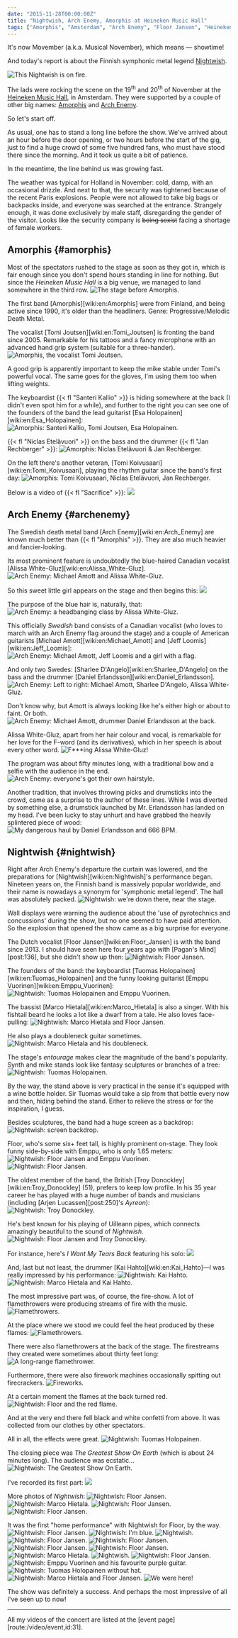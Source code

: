 ```yaml
---
date: "2015-11-28T00:00:00Z"
title: "Nightwish, Arch Enemy, Amorphis at Heineken Music Hall"
tags: ["Amorphis", "Amsterdam", "Arch Enemy", "Floor Jansen", "Heineken Music Hall", "music", "Netherlands", "Nightwish", "progressive metal"]
---
```


It's now Movember (a.k.a. Musical November), which means — showtime!

And today's report is about the Finnish symphonic metal legend [Nightwish](http://nightwish.com/).

<!--more-->

![](img:3.bp.blogspot.com/-uGHxhkww5bI/VlMnHxE0jmI/AAAAAAAAkwM/sJHdQrBDJhU/s1600/dsc01320.picasaweb.jpg:a "This Nightwish is on fire.")

The lads were rocking the scene on the 19<sup>th</sup> and 20<sup>th</sup> of November at the [Heineken Music Hall](http://www.heineken-music-hall.nl/), in Amsterdam. They were supported by a couple of other big names: [Amorphis](http://amorphis.net/) and [Arch Enemy](http://www.archenemy.net/).

So let's start off.

As usual, one has to stand a long line before the show. We've arrived about an hour before the door opening, or two hours before the start of the gig, just to find a huge crowd of some five hundred fans, who must have stood there since the morning. And it took us quite a bit of patience.

In the meantime, the line behind us was growing fast.

The weather was typical for Holland in November: cold, damp, with an occasional drizzle. And next to that, the security was tightened because of the recent Paris explosions. People were not allowed to take big bags or backpacks inside, and everyone was searched at the entrance. Strangely enough, it was done exclusively by male staff, disregarding the gender of the visitor. Looks like the security company is ~~being sexist~~ facing a shortage of female workers.

## Amorphis {#amorphis}

Most of the spectators rushed to the stage as soon as they got in, which is fair enough since you don't spend hours standing in line for nothing. But since the *Heineken Music Hall* is a big venue, we managed to land somewhere in the third row.
![](img:3.bp.blogspot.com/-4dP_DW-FXgw/VlMnH3UO7YI/AAAAAAAAkwE/poUuCmeN8F4/s1600/dsc01104.picasaweb.jpg:a "The stage before Amorphis.")

The first band [Amorphis][wiki:en:Amorphis] were from Finland, and being active since 1990, it's older than the headliners. Genre: Progressive/Melodic Death Metal.

The vocalist [Tomi Joutsen][wiki:en:Tomi_Joutsen] is fronting the band since 2005. Remarkable for his tattoos and a fancy microphone with an advanced hand grip system (suitable for a three-hander).
![](img:3.bp.blogspot.com/-cu_rFYWdI4E/VlMnHwzMRhI/AAAAAAAAkwE/NQurx1fivLk/s1600/dsc01115.picasaweb.jpg:a "Amorphis, the vocalist Tomi Joutsen.")

A good grip is apparently important to keep the mike stable under Tomi's powerful vocal. The same goes for the gloves, I'm using them too when lifting weights.

The keyboardist {{< fl "Santeri Kallio" >}} is hiding somewhere at the back (I didn't even spot him for a while), and further to the right you can see one of the founders of the band the lead guitarist [Esa Holopainen][wiki:en:Esa_Holopainen]:
![](img:4.bp.blogspot.com/-LlSo7SxccxA/VlMnH8ToFAI/AAAAAAAAkwE/emYvye95AP4/s1600/dsc01106.picasaweb.jpg:a "Amorphis: Santeri Kallio, Tomi Joutsen, Esa Holopainen.")

{{< fl "Niclas Etelävuori" >}} on the bass and the drummer {{< fl "Jan Rechberger" >}}:
![](img:4.bp.blogspot.com/-TzTQ6Q5LxTE/VlMnH6L5CkI/AAAAAAAAkwE/52tK-Rkfb3A/s1600/dsc01108.picasaweb.jpg:a "Amorphis: Niclas Etelävuori & Jan Rechberger.")

On the left there's another veteran, [Tomi Koivusaari][wiki:en:Tomi_Koivusaari], playing the rhythm guitar since the band's first day:
![](img:2.bp.blogspot.com/-9PWUgFUy848/VlMnH2N6BGI/AAAAAAAAkwE/MAHrWht58lc/s1600/dsc01105.picasaweb.jpg:a "Amorphis: Tomi Koivusaari, Niclas Etelävuori, Jan Rechberger.")

Below is a video of {{< fl "Sacrifice" >}}:
![](youtube:2yYWjWq0yy4)

## Arch Enemy {#archenemy}

The Swedish death metal band [Arch Enemy][wiki:en:Arch_Enemy] are known much better than {{< fl "Amorphis" >}}. They are also much heavier and fancier-looking.

Its most prominent feature is undoubtedly the blue-haired Canadian vocalist [Alissa White-Gluz][wiki:en:Alissa_White-Gluz].
![](img:1.bp.blogspot.com/-By8SwUSzyz0/VlMnH-Fv5rI/AAAAAAAAkwE/JW3VOCdH6Mw/s1600/dsc01128.picasaweb.jpg:a "Arch Enemy: Michael Amott and Alissa White-Gluz.")

So this sweet little girl appears on the stage and then begins this:
![](youtube:rgKRqhi_5os)

The purpose of the blue hair is, naturally, that:
![](img:2.bp.blogspot.com/-KGLuQcI0puA/VlMnH-Dn8QI/AAAAAAAAkwE/lbNiShC9t0k/s1600/dsc01157.picasaweb.jpg:a "Arch Enemy: a headbanging class by Alissa White-Gluz.")

This officially *Swedish* band consists of a Canadian vocalist (who loves to march with an Arch Enemy flag around the stage) and a couple of American guitarists [Michael Amott][wiki:en:Michael_Amott] and [Jeff Loomis][wiki:en:Jeff_Loomis]:
![](img:3.bp.blogspot.com/-w_e3fC1q2_Q/VlMnH4n2CYI/AAAAAAAAkwE/QQDL0jAi8Dg/s1600/dsc01179.picasaweb.jpg:a "Arch Enemy: Michael Amott, Jeff Loomis and a girl with a flag.")

And only two Swedes: [Sharlee D'Angelo][wiki:en:Sharlee_D'Angelo] on the bass and the drummer [Daniel Erlandsson][wiki:en:Daniel_Erlandsson].
![](img:1.bp.blogspot.com/-FNkNEXV01yQ/VlMnH6nlcmI/AAAAAAAAkwE/nU8RcNHybsg/s1600/dsc01173.picasaweb.jpg:a "Arch Enemy: Left to right: Michael Amott, Sharlee D'Angelo, Alissa White-Gluz.")

Don't know why, but Amott is always looking like he's either high or about to faint. Or both.
![](img:1.bp.blogspot.com/-9EOSkaE_r90/VlMnHw5GdcI/AAAAAAAAkwE/me9EoyLE5YM/s1600/dsc01161.picasaweb.jpg:a "Arch Enemy: Michael Amott, drummer Daniel Erlandsson at the back.")

Alissa White-Gluz, apart from her hair colour and vocal, is remarkable for her love for the F-word (and its derivatives), which in her speech is about every other word.
![](img:3.bp.blogspot.com/-UNBhFr-Z4gA/VlMnH_ZLQgI/AAAAAAAAkwE/hNv5VJQBkFE/s1600/dsc01167.picasaweb.jpg:a "F***ing Alissa White-Gluz!")

The program was about fifty minutes long, with a traditional bow and a selfie with the audience in the end.
![](img:4.bp.blogspot.com/-XRTC_oz7cg0/VlMnH0GpwvI/AAAAAAAAkwM/QnfIcG5wmBw/s1600/dsc01215.picasaweb.jpg:a "Arch Enemy: everyone's got their own hairstyle.")

Another tradition, that involves throwing picks and drumsticks into the crowd, came as a surprise to the author of these lines. While I was diverted by something else, a drumstick launched by Mr. Erlandsson has landed on my head. I've been lucky to stay unhurt and have grabbed the heavily splintered piece of wood:
![](img:4.bp.blogspot.com/-isXn7KIViNw/VlMnH1iIyII/AAAAAAAAkwE/m8kbb3fO6jM/s1600/dsc01463.picasaweb.jpg:a "My dangerous haul by Daniel Erlandsson and 666 BPM.")

## Nightwish {#nightwish}

Right after Arch Enemy's departure the curtain was lowered, and the preparations for [Nightwish][wiki:en:Nightwish]'s performance began. Nineteen years on, the Finnish band is massively popular worldwide, and their name is nowadays a synonym for 'symphonic metal legend'. The hall was absolutely packed.
![](img:1.bp.blogspot.com/-wXTM96gGX0w/VlMnH9P50_I/AAAAAAAAkwE/eEi0c6d5fls/s1600/dsc01460.picasaweb.jpg:a "Nightwish: we're down there, near the stage.")

Wall displays were warning the audience about the 'use of pyrotechnics and concussions' during the show, but no one seemed to have paid attention. So the explosion that opened the show came as a big surprise for everyone.

The Dutch vocalist [Floor Jansen][wiki:en:Floor_Jansen] is with the band since 2013. I should have seen here four years ago with [Pagan's Mind][post:136], but she didn't show up then:
![](img:2.bp.blogspot.com/-f2jGwSEXA_M/VlMnHztz9tI/AAAAAAAAkwE/jGSdKCPu47s/s1600/dsc01230.picasaweb.jpg:a "Nightwish: Floor Jansen.")

The founders of the band: the keyboardist [Tuomas Holopainen][wiki:en:Tuomas_Holopainen] and the funny looking guitarist [Emppu Vuorinen][wiki:en:Emppu_Vuorinen]:
![](img:4.bp.blogspot.com/-7hXinmuKOro/VlMnH6BC1GI/AAAAAAAAkwM/fpFDbnNw3JQ/s1600/dsc01254.picasaweb.jpg:a "Nightwish: Tuomas Holopainen and Emppu Vuorinen.")

The bassist [Marco Hietala][wiki:en:Marco_Hietala] is also a singer. With his fishtail beard he looks a lot like a dwarf from a tale. He also loves face-pulling:
![](img:3.bp.blogspot.com/-Wvs0ASPxOxs/VlMnHyTqqzI/AAAAAAAAkwE/welUIilh4K4/s1600/dsc01266.picasaweb.jpg:a "Nightwish: Marco Hietala and Floor Jansen.")

He also plays a doubleneck guitar sometimes.
![](img:3.bp.blogspot.com/-SfUYEKaSVc4/VlMnH1TmbdI/AAAAAAAAkwM/zAkJ3JzWXa4/s1600/dsc01297.picasaweb.jpg:a "Nightwish: Marco Hietala and his doubleneck.")

The stage's *entourage* makes clear the magnitude of the band's popularity. Synth and mike stands look like fantasy sculptures or branches of a tree:
![](img:3.bp.blogspot.com/-PGTkJoAOGAE/VlMnH0yu5JI/AAAAAAAAkwE/qHfUw47v2QU/s1600/dsc01268.picasaweb.jpg:a "Nightwish: Tuomas Holopainen.")

By the way, the stand above is very practical in the sense it's equipped with a wine bottle holder. Sir Tuomas would take a sip from that bottle every now and then, hiding behind the stand. Either to relieve the stress or for the inspiration, I guess.

Besides sculptures, the band had a huge screen as a backdrop:
![](img:4.bp.blogspot.com/-3mkseAWBZp0/VlMnH4J3UdI/AAAAAAAAkwE/Y_1sEkQKj7o/s1600/dsc01326.picasaweb.jpg:a "Nightwish: screen backdrop.")

Floor, who's some six+ feet tall, is highly prominent on-stage. They look funny side-by-side with Emppu, who is only 1.65 meters:
![](img:2.bp.blogspot.com/-VlVJ2ZHQPas/VlMnH54O-lI/AAAAAAAAkwM/Wrwn4JOzb4o/s1600/dsc01327.picasaweb.jpg:a "Nightwish: Floor Jansen and Emppu Vuorinen.")
![](img:4.bp.blogspot.com/-cv6C8sgle5g/VlMnH-v8U4I/AAAAAAAAkwE/20onVWQeWeE/s1600/dsc01336.picasaweb.jpg:a "Nightwish: Floor Jansen.")

The oldest member of the band, the British [Troy Donockley][wiki:en:Troy_Donockley] (51), prefers to keep low profile. In his 35 year career he has played with a huge number of bands and musicians (including [Arjen Lucassen][post:250]'s *Ayreon*):
![](img:3.bp.blogspot.com/-SSfZZOgreyk/VlMnH5_8yDI/AAAAAAAAkwM/PFqh1gnCm4Y/s1600/dsc01319.picasaweb.jpg:a "Nightwish: Troy Donockley.")

He's best known for his playing of Uilleann pipes, which connects amazingly beautiful to the sound of *Nightwish*.
![](img:4.bp.blogspot.com/-N2C9MsELnuE/VlMnH58v5VI/AAAAAAAAkwE/MkKcp9G1AYk/s1600/dsc01294.picasaweb.jpg:a "Nightwish: Floor Jansen and Troy Donockley.")

For instance, here's *I Want My Tears Back* featuring his solo:
![](youtube:jtFw5HVMP0U)

And, last but not least, the drummer [Kai Hahto][wiki:en:Kai_Hahto]—I was really impressed by his performance:
![](img:2.bp.blogspot.com/-znxKNed8zjs/VlMnH5Q7haI/AAAAAAAAkwE/1GUKVcfCKdY/s1600/dsc01405.picasaweb.jpg:a "Nightwish: Kai Hahto.")
![](img:2.bp.blogspot.com/-jB8N4ITaCIU/VlMnH6mDY6I/AAAAAAAAkwE/XnhJEDQLB5g/s1600/dsc01287.picasaweb.jpg:a "Nightwish: Marco Hietala and Kai Hahto.")

The most impressive part was, of course, the fire-show. A lot of flamethrowers were producing streams of fire with the music.
![](img:3.bp.blogspot.com/-2rm-EXLYq2A/VlMnHz3IRNI/AAAAAAAAkwE/VrsSsSpFPtQ/s1600/dsc01358.picasaweb.jpg:a "Flamethrowers.")

At the place where we stood we could feel the heat produced by these flames:
![](img:3.bp.blogspot.com/-pYxI0UM4KNg/VlMnH69XkgI/AAAAAAAAkwM/6kHYxswZuJE/s1600/dsc01367.picasaweb.jpg:a "Flamethrowers.")

There were also flamethrowers at the back of the stage. The firestreams they created were sometimes about thirty feet long:
![](img:4.bp.blogspot.com/-Hq4mgEz2o-M/VlMnH6b3ncI/AAAAAAAAkwM/iUKw6lYKXX8/s1600/dsc01388.picasaweb.jpg:a "A long-range flamethrower.")

Furthermore, there were also firework machines occasionally spitting out firecrackers.
![](img:1.bp.blogspot.com/-b4FNvN08gMk/VlMnH4WZe4I/AAAAAAAAkwE/4xM-ndvQbFY/s1600/dsc01383.picasaweb.jpg:a "Fireworks.")

At a certain moment the flames at the back turned red.
![](img:2.bp.blogspot.com/-piQsCFPDuLo/VlMnH1QRMPI/AAAAAAAAkwE/kD4f4EXH3gk/s1600/dsc01417.picasaweb.jpg:a "Nightwish: Floor and the red flame.")

And at the very end there fell black and white confetti from above. It was collected from our clothes by other spectators.

All in all, the effects were great.
![](img:4.bp.blogspot.com/-lnLnb0RoZQM/VlMnHyVNTFI/AAAAAAAAkwE/Dw-57D7Wq2g/s1600/dsc01310.picasaweb.jpg:a "Nightwish: Tuomas Holopainen.")

The closing piece was *The Greatest Show On Earth* (which is about 24 minutes long). The audience was ecstatic…
![](img:4.bp.blogspot.com/-bfIboaxIz04/VlMnH-QFWHI/AAAAAAAAkwM/U7ft6YJWWws/s1600/dsc01435.picasaweb.jpg:a "Nightwish: The Greatest Show On Earth.")

I've recorded its first part:
![](youtube:pj-Jk7-ATEQ)

More photos of *Nightwish*:
![](img:2.bp.blogspot.com/-1vEW79pH8Wo/VlMnH-BSJzI/AAAAAAAAkwE/Uv_kfg5eUx0/s1600/dsc01273.picasaweb.jpg:a "Nightwish: Floor Jansen.")
![](img:3.bp.blogspot.com/-ukATX3Eu8ww/VlMnH34RRmI/AAAAAAAAkwE/3fERBe8yiU0/s1600/dsc01304.picasaweb.jpg:a "Nightwish: Marco Hietala.")
![](img:4.bp.blogspot.com/-2CzVFGosA8M/VlMnH4okjnI/AAAAAAAAkwE/r54_nZtqeGA/s1600/dsc01282.picasaweb.jpg:a "Nightwish: Floor Jansen.")
![](img:4.bp.blogspot.com/-LbiiWcf9dUU/VlMnH8U8pfI/AAAAAAAAkwM/iq574XfDYyY/s1600/dsc01340.picasaweb.jpg:a "Nightwish: Floor Jansen.")

It was the first "home performance" with Nightwish for Floor, by the way.
![](img:3.bp.blogspot.com/-kZ6n87SXOEw/VlMnH92hDJI/AAAAAAAAkwE/uR12IAp5g0M/s1600/dsc01357.picasaweb.jpg:a "Nightwish: Floor Jansen.")
![](img:1.bp.blogspot.com/-stnt1eOf5FU/VlMnH220KHI/AAAAAAAAkwM/Y3xr514g_kk/s1600/dsc01365.picasaweb.jpg:a "Nightwish: I'm blue.")
![](img:4.bp.blogspot.com/-dmZj8TGV-yM/VlMnH0OOQwI/AAAAAAAAkwE/1eg-0us1Y_w/s1600/dsc01377.picasaweb.jpg:a "Nightwish.")
![](img:1.bp.blogspot.com/-gAV51SVUEZE/VlMnH3GAz7I/AAAAAAAAkwE/c98V41Es78w/s1600/dsc01411.picasaweb.jpg:a "Nightwish: Floor Jansen.")
![](img:2.bp.blogspot.com/-WjeqKhdeJH4/VlMnH0xgZcI/AAAAAAAAkwM/ku2eYEG0ffo/s1600/dsc01415.picasaweb.jpg:a "Nightwish: Floor Jansen.")
![](img:1.bp.blogspot.com/-ga0iI4yK3nY/VlMnH2CdjVI/AAAAAAAAkwE/4QVEHvTzbvE/s1600/dsc01416.picasaweb.jpg:a "Nightwish: Floor Jansen.")
![](img:1.bp.blogspot.com/-zOL04jpD4OA/VlMnHwY_ooI/AAAAAAAAkwE/pya1TmJUXOU/s1600/dsc01419.picasaweb.jpg:a "Nightwish: Floor Jansen.")
![](img:3.bp.blogspot.com/-_8YRE-MEF9k/VlMnHyUQ4tI/AAAAAAAAkwE/go-MuQ-KYrg/s1600/dsc01426.picasaweb.jpg:a "Nightwish: Marco Hietala.")
![](img:1.bp.blogspot.com/-8eyS3HMBbxc/VlMnHzvED4I/AAAAAAAAkwE/iKQDYPkHv1A/s1600/dsc01427.picasaweb.jpg:a "Nightwish.")
![](img:4.bp.blogspot.com/-m8DzNe0SjKE/VlMnH1zJ5_I/AAAAAAAAkwM/nRUDaKqP-cE/s1600/dsc01438.picasaweb.jpg:a "Nightwish: Floor Jansen.")
![](img:2.bp.blogspot.com/-ey3j0bGcrMY/VlMnH--lDsI/AAAAAAAAkwE/9mm1FRxlZ-Y/s1600/dsc01442.picasaweb.jpg:a "Nightwish: Emppu Vuorinen and his favourite purple guitar.")
![](img:1.bp.blogspot.com/-yv6DT9mXK3k/VlMnHzAIhFI/AAAAAAAAkwE/Uc1auir9k8w/s1600/dsc01446.picasaweb.jpg:a "Nightwish: Tuomas Holopainen without hat.")
![](img:4.bp.blogspot.com/-xU2SchslUhk/VlMnH_yTGZI/AAAAAAAAkwE/f4A17mS0U1U/s1600/dsc01447.picasaweb.jpg:a "Nightwish: Marco Hietala and Floor Jansen.")
![](img:4.bp.blogspot.com/-eX4plEsZ2eQ/VlMnH-Ou7ZI/AAAAAAAAkwE/2JvMxDoghUc/s1600/dsc01451.picasaweb.jpg:a "We were here!")

The show was definitely a success. And perhaps the most impressive of all I've seen up to now!

---

All my videos of the concert are listed at the [event page][route:/video/event,id:31].
